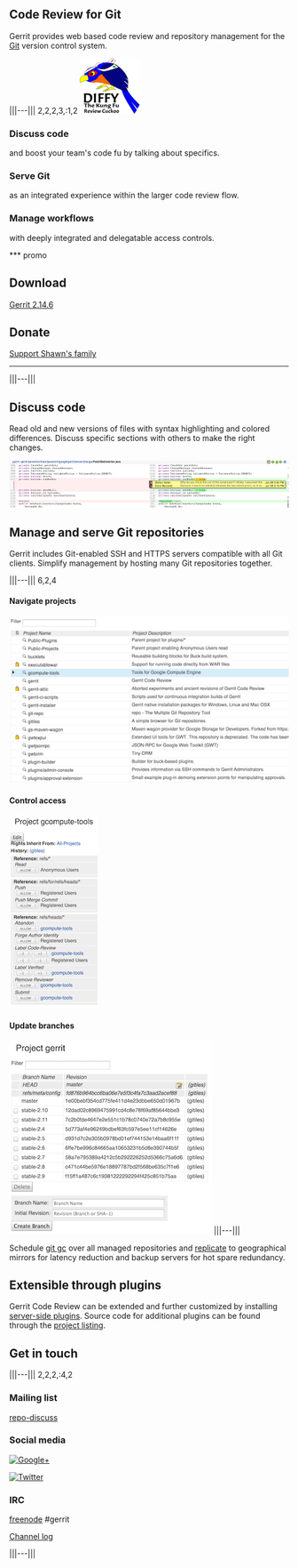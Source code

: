 ## Code Review for Git

Gerrit provides web based code review and repository management for
the [Git][git] version control system.

[git]: http://git-scm.com/

|||---||| 2,2,2,3,:1,2
![diffy the kung fu review cuckoo](images/diffy100.png)

### Discuss code

and boost your team's code fu by talking about specifics.

### Serve Git

as an integrated experience within the larger code review flow.

### Manage workflows

with deeply integrated and delegatable access controls.

*** promo

## Download

[Gerrit 2.14.6][download]

## Donate

[Support Shawn's family](https://www.gofundme.com/shawn-pearce-memorial-fund)

***

|||---|||

## Discuss code

Read old and new versions of files with syntax highlighting and
colored differences.  Discuss specific sections with others to make
the right changes.

![side-by-side compare](images/sbs.png)

## Manage and serve Git repositories

Gerrit includes Git-enabled SSH and HTTPS servers compatible with all
Git clients.  Simplify management by hosting many Git repositories
together.

|||---||| 6,2,4

#### Navigate projects

![project list](images/project-list.png)

#### Control access

![access panel](images/access.png)

#### Update branches

![branch list](images/branches.png)
|||---|||

Schedule [git gc] over all managed repositories and [replicate] to
geographical mirrors for latency reduction and backup servers for hot
spare redundancy.

## Extensible through plugins

Gerrit Code Review can be extended and further customized by installing
[server-side plugins][plugins]. Source code for additional plugins
can be found through the [project listing](https://gerrit.googlesource.com/plugins/).

## Get in touch

|||---||| 2,2,2,:4,2

### Mailing list

[repo-discuss](https://groups.google.com/group/repo-discuss)

### Social media

[![Google+](https://ssl.gstatic.com/images/icons/gplus-32.png)](https://plus.google.com/communities/111271594706618791655)

[![Twitter](https://www.gerritforge.com/images/Twitter_Logo_Blue.png)](https://twitter.com/gerritreview)

### IRC

[freenode](https://freenode.net/) #gerrit

[Channel log](http://echelog.com/logs/browse/gerrit/)

|||---|||

[download]: /releases/2.14.md
[git gc]: https://gerrit-documentation.storage.googleapis.com/Documentation/2.14.6/config-gerrit.html#gc
[plugins]: https://gerrit-documentation.storage.googleapis.com/Documentation/2.14.6/config-plugins.html
[replicate]: https://gerrit.googlesource.com/plugins/replication/+doc/master/src/main/resources/Documentation/config.md
